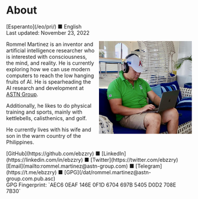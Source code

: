 About
=====

<div class="center">[Esperanto](/eo/pri/) ■ English</div>
<div class="center">Last updated: November 23, 2022</div>

<div>
<img src="/bil/ebzzry.webp" style="float: right; width: 50%; margin: 0px 0px 0px 10px">

Rommel Martinez is an inventor and artificial intelligence researcher who is interested with
consciousness, the mind, and reality. He is currently exploring how we can use modern computers to
reach the low hanging fruits of AI. He is spearheading the AI research and development at [ASTN Group](https://astn-group.com).

Additionally, he likes to do physical training and sports, mainly with kettlebells, calisthenics,
and golf.

He currently lives with his wife and son in the warm country of the Philippines.
</div>
<div class="center">
[GitHub](https://github.com/ebzzry) ■ [LinkedIn](https://linkedin.com/in/ebzzry) ■ [Twitter](https://twitter.com/ebzzry)<br>
[Email](mailto:rommel.martinez@astn-group.com) ■ [Telegram](https://t.me/ebzzry) ■ [GPG](/dat/rommel.martinez@astn-group.com.pub.asc)<br>
GPG Fingerprint: `AEC6 0EAF 146E 0F1D 6704  697B 5405 D0D2 708E 7B30`
</div>
